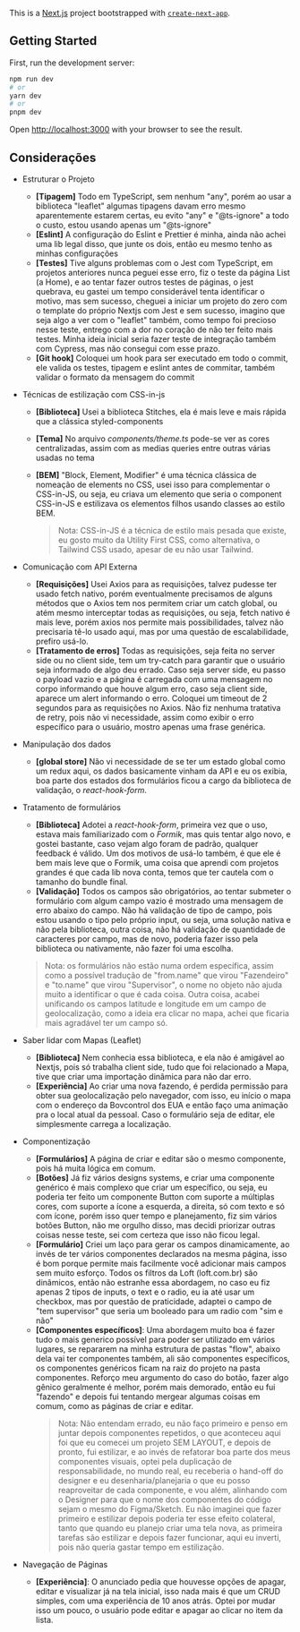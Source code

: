 This is a [Next.js](https://nextjs.org/) project bootstrapped with [`create-next-app`](https://github.com/vercel/next.js/tree/canary/packages/create-next-app).

## Getting Started

First, run the development server:

```bash
npm run dev
# or
yarn dev
# or
pnpm dev
```

Open [http://localhost:3000](http://localhost:3000) with your browser to see the result.


## Considerações

- Estruturar o Projeto
    - **[Tipagem]** Todo em TypeScript, sem nenhum "any", porém ao usar a biblioteca "leaflet" algumas tipagens davam erro mesmo aparentemente estarem certas, eu evito "any" e "@ts-ignore" a todo o custo, estou usando apenas um "@ts-ignore"
    - **[Eslint]** A configuração do Eslint e Prettier é minha, ainda não achei uma lib legal disso, que junte os dois, então eu mesmo tenho as minhas configurações
    - **[Testes]** Tive alguns problemas com o Jest com TypeScript, em projetos anteriores nunca peguei esse erro, fiz o teste da página List (a Home), e ao tentar fazer outros testes de páginas, o jest quebrava, eu gastei um tempo considerável tenta identificar o motivo, mas sem sucesso, cheguei a iniciar um projeto do zero com o template do próprio Nextjs com Jest e sem sucesso, imagino que seja algo a ver com o "leaflet" também, como tempo foi precioso nesse teste, entrego com a dor no coração de não ter feito mais testes. Minha ideia inicial seria fazer teste de integração também com Cypress, mas não consegui com esse prazo.
    - **[Git hook]** Coloquei um hook para ser executado em todo o commit, ele valida os testes, tipagem e eslint antes de commitar, também validar o formato da mensagem do commit
- Técnicas de estilização com CSS-in-js
    - **[Biblioteca]** Usei a biblioteca Stitches, ela é mais leve e mais rápida que a clássica styled-components
    - **[Tema]** No arquivo *components/theme.ts* pode-se ver as cores centralizadas, assim com as medias queries entre outras várias usadas no tema
    - **[BEM]** "Block, Element, Modifier" é uma técnica clássica de nomeação de elements no CSS, usei isso para complementar o CSS-in-JS, ou seja, eu criava um elemento que seria o component CSS-in-JS e estilizava os elementos filhos usando classes ao estilo BEM.

      >  Nota: CSS-in-JS é a técnica de estilo mais pesada que existe, eu
      > gosto muito da Utility First CSS, como alternativa, o Tailwind CSS
      > usado, apesar de eu não usar Tailwind.

- Comunicação com API Externa
    - **[Requisições]** Usei Axios para as requisições, talvez pudesse ter usado fetch nativo, porém eventualmente precisamos de alguns métodos que o Axios tem nos permitem criar um catch global, ou atém mesmo interceptar todas as requisições, ou seja, fetch nativo é mais leve, porém axios nos permite mais possibilidades, talvez não precisaria tê-lo usado aqui, mas por uma questão de escalabilidade, prefiro usá-lo.
    - **[Tratamento de erros]** Todas as requisições, seja feita no server side ou no client side, tem um try-catch para garantir que o usuário seja informado de algo deu errado. Caso seja server side, eu passo o payload vazio e a página é carregada com uma mensagem no corpo informando que houve algum erro, caso seja client side, aparece um alert informando o erro. Coloquei um timeout de 2 segundos para as requisições no Axios. Não fiz nenhuma tratativa de retry, pois não vi necessidade, assim como exibir o erro específico para o usuário, mostro apenas uma frase genérica.
- Manipulação dos dados
    - **[global store]** Não vi necessidade de se ter um estado global como um redux aqui, os dados basicamente vinham da API e eu os exibia, boa parte dos estados dos formulários ficou a cargo da biblioteca de validação, o *react-hook-form*.
- Tratamento de formulários
    - **[Biblioteca]** Adotei a *react-hook-form*, primeira vez que o uso, estava mais familiarizado com o *Formik*, mas quis tentar algo novo, e gostei bastante, caso vejam algo foram de padrão, qualquer feedback é válido. Um dos motivos de usá-lo também, é que ele é bem mais leve que o Formik, uma coisa que aprendi com projetos grandes é que cada lib nova conta, temos que ter cautela com o tamanho do bundle final.
    - **[Validação]** Todos os campos são obrigatórios, ao tentar submeter o formulário com algum campo vazio é mostrado uma mensagem de erro abaixo do campo. Não há validação de tipo de campo, pois estou usando o tipo pelo próprio input, ou seja, uma solução nativa e não pela biblioteca, outra coisa, não há validação de quantidade de caracteres por campo, mas de novo, poderia fazer isso pela biblioteca ou nativamente, não fazer foi uma escolha.
  > Nota: os formulários não estão numa ordem específica, assim como a possível tradução de "from.name" que virou "Fazendeiro" e "to.name" que virou "Supervisor", o nome no objeto não ajuda muito a identificar o que é cada coisa. Outra coisa, acabei unificando os campos latitude e longitude em um campo de geolocalização, como a ideia era clicar no mapa, achei que ficaria mais agradável ter um campo só.

- Saber lidar com Mapas (Leaflet)
    - **[Biblioteca]** Nem conhecia essa biblioteca, e ela não é amigável ao Nextjs, pois só trabalha client side, tudo que foi relacionado a Mapa, tive que criar uma importação dinâmica para não dar erro.
    - **[Experiência]** Ao criar uma nova fazendo, é perdida permissão para obter sua geolocalização pelo navegador, com isso, eu início o mapa com o endereço da Bovcontrol dos EUA e então faço uma animação pra o local atual da pessoal. Caso o formulário seja de editar, ele simplesmente carrega a localização.
- Componentização
    - **[Formulários]** A página de criar e editar são o mesmo componente, pois há muita lógica em comum.
    - **[Botões]** Já fiz vários designs systems, e criar uma componente genérico é mais complexo que criar um específico, ou seja, eu poderia ter feito um componente Button com suporte a múltiplas cores, com suporte a ícone a esquerda, a direita, só com texto e só com ícone, porém isso quer tempo e planejamento, fiz sim vários botões Button, não me orgulho disso, mas decidi priorizar outras coisas nesse teste, sei com certeza que isso não ficou legal.
    - **[Formulário]** Criei um laço para gerar os campos dinamicamente, ao invés de ter vários componentes declarados na mesma página, isso é bom porque permite mais facilmente você adicionar mais campos sem muito esforço. Todos os filtros da Loft (loft.com.br) são dinâmicos, então não estranhe essa abordagem, no caso eu fiz apenas 2 tipos de inputs, o text e o radio, eu ia até usar um checkbox, mas por questão de praticidade, adaptei o campo de "tem supervisor" que seria um booleado para um radio com "sim e não"
    - **[Componentes específicos]**: Uma abordagem muito boa é fazer tudo o mais generico possível para poder ser utilizado em vários lugares, se repararem na minha estrutura de pastas "flow", abaixo dela vai ter componentes também, ali são componentes específicos, os componentes genéricos ficam na raiz do projeto na pasta componentes. Reforço meu argumento do caso do botão, fazer algo gênico geralmente é melhor, porém mais demorado, então eu fui "fazendo" e depois fui tentando mergear algumas coisas em comum, como as páginas de criar e editar.
      > Nota: Não entendam errado, eu não faço primeiro e penso em juntar depois componentes repetidos, o que aconteceu aqui foi que eu comecei um projeto SEM LAYOUT, e depois de pronto, fui estilizar, e ao invés de refatorar boa parte dos meus componentes visuais, optei pela duplicação de responsabilidade, no mundo real, eu receberia o hand-off do designer e eu desenharia/planejaria o que eu posso reaproveitar de cada componente, e vou além, alinhando com o Designer para que o nome dos componentes do código sejam o mesmo do Figma/Sketch. Eu não imaginei que fazer primeiro e estilizar depois poderia ter esse efeito colateral, tanto que quando eu planejo criar uma tela nova, as primeira tarefas são estilizar e depois fazer funcionar, aqui eu inverti, pois não queria gastar tempo em estilização.
- Navegação de Páginas
    - **[Experiência]**: O anunciado pedia que houvesse opções de apagar, editar e visualizar já na tela inicial, isso nada mais é que um CRUD simples, com uma experiência de 10 anos atrás. Optei por mudar isso um pouco, o usuário pode editar e apagar ao clicar no item da lista.
